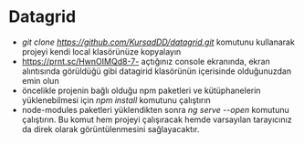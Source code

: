 # Datagrid

* *git clone https://github.com/KursadDD/datagrid.git* komutunu kullanarak projeyi kendi local klasörünüze kopyalayın
*  https://prnt.sc/HwnOIMQd8-7- açtığınız console ekranında, ekran alıntısında görüldüğü gibi datagirid klasörünün içerisinde olduğunuzdan emin olun
* öncelikle projenin bağlı olduğu npm paketleri ve kütüphanelerin yüklenebilmesi için  *npm install*  komutunu çalıştırın
* node-modules paketleri yüklendikten sonra *ng serve --open* komutunu çalıştırın. Bu komut hem projeyi çalışıracak hemde varsayılan tarayıcınız da direk olarak görüntülenmesini sağlayacaktır.
